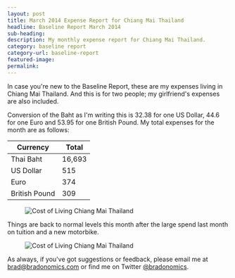 ```yaml
---
layout: post
title: March 2014 Expense Report for Chiang Mai Thailand
headline: Baseline Report March 2014
sub-heading:
description: My monthly expense report for Chiang Mai Thailand.
category: baseline report
category-url: baseline-report
featured-image:
permalink:
---
```


In case you're new to the Baseline Report, these are my expenses living in Chiang Mai Thailand. And this is for two people; my girlfriend's expenses are also included.

Conversion of the Baht as I'm writing this is 32.38 for one US Dollar, 44.6 for one Euro and 53.95 for one British Pound. My total expenses for the month are as follows:

|Currency     |Total |
|-------------|------|
|Thai Baht    |16,693|
|US Dollar    |515   |
|Euro         |374   |
|British Pound|309   |

<figure><img class="center" src="{{ site.url }}/images/baseline-report/Chiang-Mai-Spending-Category-List-Mar-2014.jpg" alt="Cost of Living Chiang Mai Thailand"></figure>

Things are back to normal levels this month after the large spend last month on tuition and a new motorbike.

<figure><img class="center" src="{{ site.url }}/images/baseline-report/Chiang-Mai-Spending-Category-List-Mar-2014.jpg" alt="Cost of Living Chiang Mai Thailand"></figure>

As always, if you've got suggestions or feedback, please email me at brad@bradonomics.com or find me on Twitter [@bradonomics](https://twitter.com/bradonomics).
